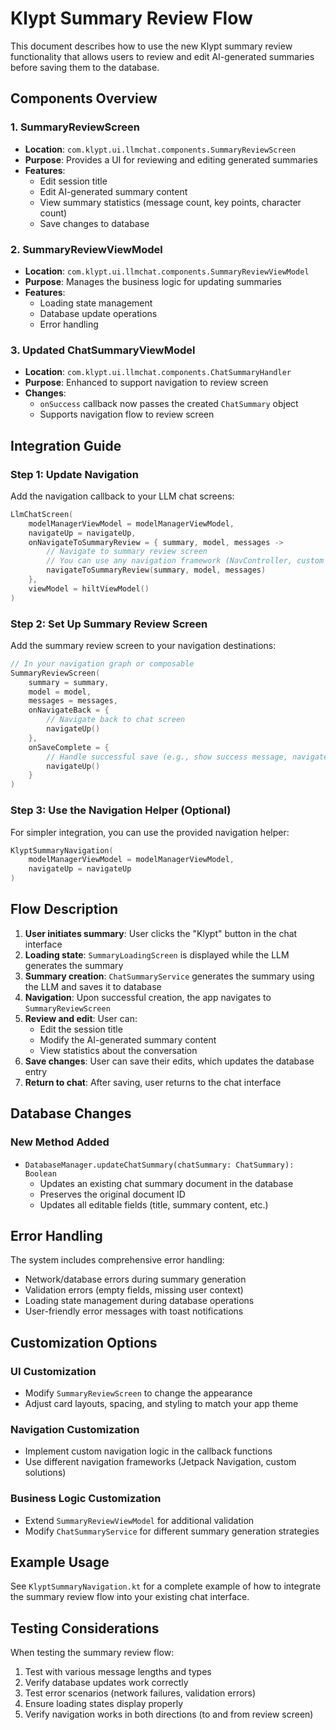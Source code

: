 # Klypt Summary Review Flow

This document describes how to use the new Klypt summary review functionality that allows users to review and edit AI-generated summaries before saving them to the database.

## Components Overview

### 1. SummaryReviewScreen
- **Location**: `com.klypt.ui.llmchat.components.SummaryReviewScreen`
- **Purpose**: Provides a UI for reviewing and editing generated summaries
- **Features**:
  - Edit session title
  - Edit AI-generated summary content
  - View summary statistics (message count, key points, character count)
  - Save changes to database

### 2. SummaryReviewViewModel
- **Location**: `com.klypt.ui.llmchat.components.SummaryReviewViewModel`
- **Purpose**: Manages the business logic for updating summaries
- **Features**:
  - Loading state management
  - Database update operations
  - Error handling

### 3. Updated ChatSummaryViewModel
- **Location**: `com.klypt.ui.llmchat.components.ChatSummaryHandler`
- **Purpose**: Enhanced to support navigation to review screen
- **Changes**:
  - `onSuccess` callback now passes the created `ChatSummary` object
  - Supports navigation flow to review screen

## Integration Guide

### Step 1: Update Navigation

Add the navigation callback to your LLM chat screens:

```kotlin
LlmChatScreen(
    modelManagerViewModel = modelManagerViewModel,
    navigateUp = navigateUp,
    onNavigateToSummaryReview = { summary, model, messages ->
        // Navigate to summary review screen
        // You can use any navigation framework (NavController, custom navigation, etc.)
        navigateToSummaryReview(summary, model, messages)
    },
    viewModel = hiltViewModel()
)
```

### Step 2: Set Up Summary Review Screen

Add the summary review screen to your navigation destinations:

```kotlin
// In your navigation graph or composable
SummaryReviewScreen(
    summary = summary,
    model = model,
    messages = messages,
    onNavigateBack = {
        // Navigate back to chat screen
        navigateUp()
    },
    onSaveComplete = {
        // Handle successful save (e.g., show success message, navigate back)
        navigateUp()
    }
)
```

### Step 3: Use the Navigation Helper (Optional)

For simpler integration, you can use the provided navigation helper:

```kotlin
KlyptSummaryNavigation(
    modelManagerViewModel = modelManagerViewModel,
    navigateUp = navigateUp
)
```

## Flow Description

1. **User initiates summary**: User clicks the "Klypt" button in the chat interface
2. **Loading state**: `SummaryLoadingScreen` is displayed while the LLM generates the summary
3. **Summary creation**: `ChatSummaryService` generates the summary using the LLM and saves it to database
4. **Navigation**: Upon successful creation, the app navigates to `SummaryReviewScreen`
5. **Review and edit**: User can:
   - Edit the session title
   - Modify the AI-generated summary content
   - View statistics about the conversation
6. **Save changes**: User can save their edits, which updates the database entry
7. **Return to chat**: After saving, user returns to the chat interface

## Database Changes

### New Method Added
- `DatabaseManager.updateChatSummary(chatSummary: ChatSummary): Boolean`
  - Updates an existing chat summary document in the database
  - Preserves the original document ID
  - Updates all editable fields (title, summary content, etc.)

## Error Handling

The system includes comprehensive error handling:
- Network/database errors during summary generation
- Validation errors (empty fields, missing user context)
- Loading state management during database operations
- User-friendly error messages with toast notifications

## Customization Options

### UI Customization
- Modify `SummaryReviewScreen` to change the appearance
- Adjust card layouts, spacing, and styling to match your app theme

### Navigation Customization  
- Implement custom navigation logic in the callback functions
- Use different navigation frameworks (Jetpack Navigation, custom solutions)

### Business Logic Customization
- Extend `SummaryReviewViewModel` for additional validation
- Modify `ChatSummaryService` for different summary generation strategies

## Example Usage

See `KlyptSummaryNavigation.kt` for a complete example of how to integrate the summary review flow into your existing chat interface.

## Testing Considerations

When testing the summary review flow:
1. Test with various message lengths and types
2. Verify database updates work correctly
3. Test error scenarios (network failures, validation errors)
4. Ensure loading states display properly
5. Verify navigation works in both directions (to and from review screen)
